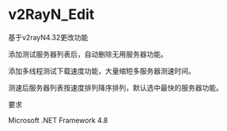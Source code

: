 # v2RayN_Edit
基于v2rayN4.32更改功能

添加测试服务器列表后，自动删除无用服务器功能。

添加多线程测试下载速度功能，大量缩短多服务器测速时间。

测速后服务器列表按速度排列降序排列，默认选中最快的服务器功能。

要求

  Microsoft .NET Framework 4.8
